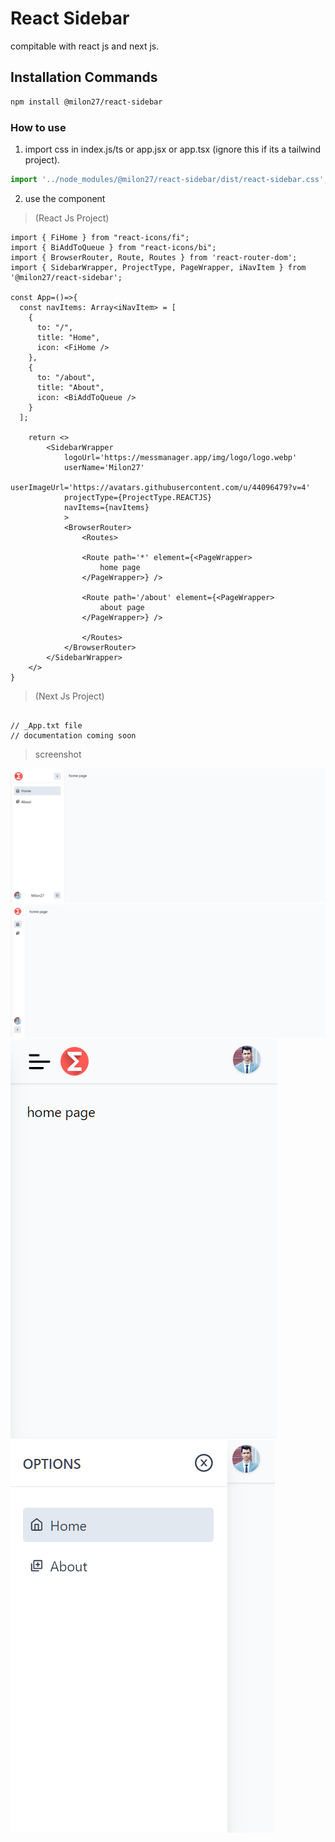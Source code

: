 # React Sidebar

compitable with react js and next js.

## Installation Commands

```bash
npm install @milon27/react-sidebar
```

### How to use

1. import css in index.js/ts or app.jsx or app.tsx (ignore this if its a tailwind project).

```ts
import '../node_modules/@milon27/react-sidebar/dist/react-sidebar.css';
```
2. use the component 

> (React Js Project)

```tsx
import { FiHome } from "react-icons/fi";
import { BiAddToQueue } from "react-icons/bi";
import { BrowserRouter, Route, Routes } from 'react-router-dom';
import { SidebarWrapper, ProjectType, PageWrapper, iNavItem } from '@milon27/react-sidebar';

const App=()=>{
  const navItems: Array<iNavItem> = [
    {
      to: "/",
      title: "Home",
      icon: <FiHome />
    },
    {
      to: "/about",
      title: "About",
      icon: <BiAddToQueue />
    }
  ];

    return <>
        <SidebarWrapper
            logoUrl='https://messmanager.app/img/logo/logo.webp'
            userName='Milon27'
            userImageUrl='https://avatars.githubusercontent.com/u/44096479?v=4'
            projectType={ProjectType.REACTJS}
            navItems={navItems}
            >
            <BrowserRouter>
                <Routes>

                <Route path='*' element={<PageWrapper>
                    home page
                </PageWrapper>} />

                <Route path='/about' element={<PageWrapper>
                    about page
                </PageWrapper>} />

                </Routes>
            </BrowserRouter>
        </SidebarWrapper>
    </>
}

```

> (Next Js Project)

```tsx

// _App.txt file
// documentation coming soon

```

> screenshot

![screenshot](desktop1.png)
![screenshot](desktop2.png)
![screenshot](mobile1.png)
![screenshot](mobile2.png)
